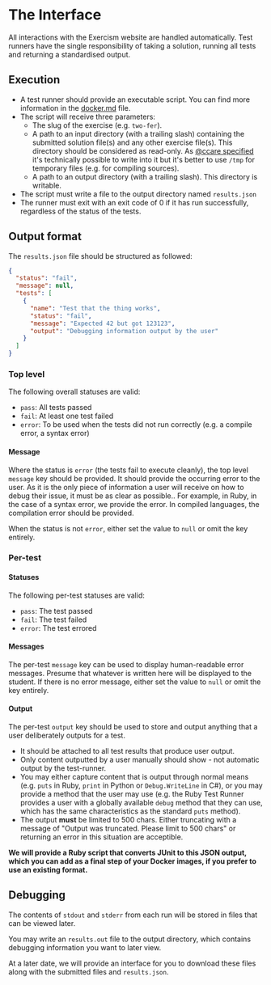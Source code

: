 # The Interface

All interactions with the Exercism website are handled automatically. Test runners have the single responsibility of taking a solution, running all tests and returning a standardised output.

## Execution

- A test runner should provide an executable script. You can find more information in the [docker.md](./docker.md) file.
- The script will receive three parameters:
  - The slug of the exercise (e.g. `two-fer`).
  - A path to an input directory (with a trailing slash) containing the submitted solution file(s) and any other exercise file(s). This directory should be considered as read-only. As [@ccare specified](https://github.com/exercism/automated-tests/issues/38#issuecomment-576335584) it's technically possible to write into it but it's better to use `/tmp` for temporary files (e.g. for compiling sources).
  - A path to an output directory (with a trailing slash). This directory is writable.
- The script must write a file to the output directory named `results.json`
- The runner must exit with an exit code of 0 if it has run successfully, regardless of the status of the tests.

## Output format

The `results.json` file should be structured as followed:

```json
{
  "status": "fail",
  "message": null,
  "tests": [
    {
      "name": "Test that the thing works",
      "status": "fail",
      "message": "Expected 42 but got 123123",
      "output": "Debugging information output by the user"
    }
  ]
}
```

### Top level

The following overall statuses are valid:
- `pass`: All tests passed
- `fail`: At least one test failed
- `error`: To be used when the tests did not run correctly (e.g. a compile error, a syntax error)

#### Message

Where the status is `error` (the tests fail to execute cleanly), the top level `message` key should be provided. It should provide the occurring error to the user. As it is the only piece of information a user will receive on how to debug their issue, it must be as clear as possible.. For example, in Ruby, in the case of a syntax error, we provide the error. In compiled languages, the compilation error should be provided.

When the status is not `error`, either set the value to `null` or omit the key entirely.

### Per-test

#### Statuses

The following per-test statuses are valid:
- `pass`: The test passed
- `fail`: The test failed
- `error`: The test errored

#### Messages

The per-test `message` key can be used to display human-readable error messages. Presume that whatever is written here will be displayed to the student. If there is no error message, either set the value to `null` or omit the key entirely.

#### Output

The per-test `output` key should be used to store and output anything that a user deliberately outputs for a test.

- It should be attached to all test results that produce user output.
- Only content outputted by a user manually should show - not automatic output by the test-runner.
- You may either capture content that is output through normal means (e.g. `puts` in Ruby, `print` in Python or `Debug.WriteLine` in C#), or you may provide a method that the user may use (e.g. the Ruby Test Runner provides a user with a globally available `debug` method that they can use, which has the same characteristics as the standard `puts` method).
- The output **must** be limited to 500 chars. Either truncating with a message of "Output was truncated. Please limit to 500 chars" or returning an error in this situation are acceptible.

**We will provide a Ruby script that converts JUnit to this JSON output, which you can add as a final step of your Docker images, if you prefer to use an existing format.**

## Debugging

The contents of `stdout` and `stderr` from each run will be stored in files that can be viewed later.

You may write an `results.out` file to the output directory, which contains debugging information you want to later view.

At a later date, we will provide an interface for you to download these files along with the submitted files and `results.json`.
